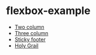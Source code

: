 # flexbox-example

 * [Two column](http://hashrock.github.io/flexbox-example/page1.html)
 * [Three column](http://hashrock.github.io/flexbox-example/page2.html)
 * [Sticky footer](http://hashrock.github.io/flexbox-example/page3.html)
 * [Holy Grail](http://hashrock.github.io/flexbox-example/page4.html)
